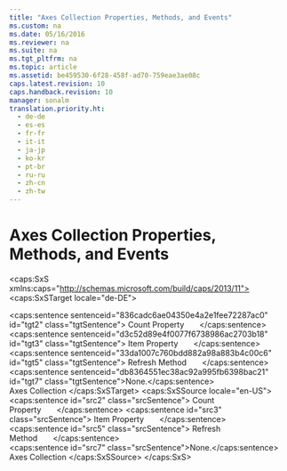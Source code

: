 ```yaml
---
title: "Axes Collection Properties, Methods, and Events"
ms.custom: na
ms.date: 05/16/2016
ms.reviewer: na
ms.suite: na
ms.tgt_pltfrm: na
ms.topic: article
ms.assetid: be459530-6f28-458f-ad70-759eae3ae08c
caps.latest.revision: 10
caps.handback.revision: 10
manager: sonalm
translation.priority.ht: 
  - de-de
  - es-es
  - fr-fr
  - it-it
  - ja-jp
  - ko-kr
  - pt-br
  - ru-ru
  - zh-cn
  - zh-tw
---
```

# Axes Collection Properties, Methods, and Events
<?xml version="1.0" encoding="utf-8"?>
<caps:SxS xmlns:caps="http://schemas.microsoft.com/build/caps/2013/11">
  <caps:SxSTarget locale="de-DE">
    <developerReferenceWithoutSyntaxDocument xsi:schemaLocation="http://ddue.schemas.microsoft.com/authoring/2003/5 http://dduestorage.blob.core.windows.net/ddueschema/developer.xsd" xmlns="http://ddue.schemas.microsoft.com/authoring/2003/5" xmlns:xlink="http://www.w3.org/1999/xlink" xmlns:xsi="http://www.w3.org/2001/XMLSchema-instance">
      <introduction></introduction>
      <section>
        <title>
          <caps:sentence sentenceid="74693d2fc58b46bd06410f278e39aa71" id="tgt1" class="tgtSentence">Properties</caps:sentence>
        </title>
        <content>
          <para>
            <caps:sentence sentenceid="836cadc6ae04350e4a2e1fee72287ac0" id="tgt2" class="tgtSentence">
              <legacyLink xlink:href="da9ccd1f-d402-41a2-940c-45556fc5340d">Count Property</legacyLink>       </caps:sentence>
          </para>
          <para>
            <caps:sentence sentenceid="d3c52d89e4f0077f6738986ac2703b18" id="tgt3" class="tgtSentence">
              <legacyLink xlink:href="e11484bb-c5c7-42d8-9bb8-21572125d727">Item Property</legacyLink>       </caps:sentence>
          </para>
        </content>
      </section>
      <section>
        <title>
          <caps:sentence sentenceid="a9ac5a6cc3cbe84f9c18323af2b9007f" id="tgt4" class="tgtSentence">Methods</caps:sentence>
        </title>
        <content>
          <para>
            <caps:sentence sentenceid="33da1007c760bdd882a98a883b4c00c6" id="tgt5" class="tgtSentence">
              <legacyLink xlink:href="089b7ca7-684f-4259-8032-5bd1ecc54426">Refresh Method</legacyLink>       </caps:sentence>
          </para>
        </content>
      </section>
      <section>
        <title>
          <caps:sentence sentenceid="16908b0605f2645dfcb4c3a8d248cef3" id="tgt6" class="tgtSentence">Events</caps:sentence>
        </title>
        <content>
          <para>
            <caps:sentence sentenceid="db8364551ec38ac92a995fb6398bac21" id="tgt7" class="tgtSentence">None.</caps:sentence>
          </para>
        </content>
      </section>
      <relatedTopics>
        <link xlink:href="072fb21a-ec0f-4b02-9022-1cef3ad4bfff">Axes Collection</link>
      </relatedTopics>
    </developerReferenceWithoutSyntaxDocument>
  </caps:SxSTarget>
  <caps:SxSSource locale="en-US">
    <developerReferenceWithoutSyntaxDocument xsi:schemaLocation="http://ddue.schemas.microsoft.com/authoring/2003/5 http://dduestorage.blob.core.windows.net/ddueschema/developer.xsd" xmlns="http://ddue.schemas.microsoft.com/authoring/2003/5" xmlns:xlink="http://www.w3.org/1999/xlink" xmlns:xsi="http://www.w3.org/2001/XMLSchema-instance">
      <introduction></introduction>
      <section>
        <title>
          <caps:sentence id="src1" class="srcSentence">Properties</caps:sentence>
        </title>
        <content>
          <para>
            <caps:sentence id="src2" class="srcSentence">
              <legacyLink xlink:href="da9ccd1f-d402-41a2-940c-45556fc5340d">Count Property</legacyLink>       </caps:sentence>
          </para>
          <para>
            <caps:sentence id="src3" class="srcSentence">
              <legacyLink xlink:href="e11484bb-c5c7-42d8-9bb8-21572125d727">Item Property</legacyLink>       </caps:sentence>
          </para>
        </content>
      </section>
      <section>
        <title>
          <caps:sentence id="src4" class="srcSentence">Methods</caps:sentence>
        </title>
        <content>
          <para>
            <caps:sentence id="src5" class="srcSentence">
              <legacyLink xlink:href="089b7ca7-684f-4259-8032-5bd1ecc54426">Refresh Method</legacyLink>       </caps:sentence>
          </para>
        </content>
      </section>
      <section>
        <title>
          <caps:sentence id="src6" class="srcSentence">Events</caps:sentence>
        </title>
        <content>
          <para>
            <caps:sentence id="src7" class="srcSentence">None.</caps:sentence>
          </para>
        </content>
      </section>
      <relatedTopics>
        <link xlink:href="072fb21a-ec0f-4b02-9022-1cef3ad4bfff">Axes Collection</link>
      </relatedTopics>
    </developerReferenceWithoutSyntaxDocument>
  </caps:SxSSource>
</caps:SxS>